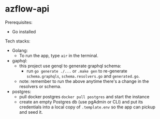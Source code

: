 # azflow-api
Prerequisites:
- Go installed

Tech stacks:
- Golang:
  - To run the app, type `air` in the terminal.
- gaphql:
  - this project use genql to generate graphql schema:
    - run `go generate ./...` or `.make gen` to re-generate `schema.graphqls`, `schema.resolvers.go` and `generated.go`.
  - note: remember to run the above anytime there's a change in the resolvers or schema.
- postgres:
  - pull docker postgres `docker pull postgres` and start the instance
  - create an empty Postgres db (use pgAdmin or CLI) and put its credentials into a local copy of `.template.env` so the app can pickup and seed it.